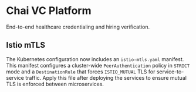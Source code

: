 # Chai VC Platform

End-to-end healthcare credentialing and hiring verification.

## Istio mTLS

The Kubernetes configuration now includes an `istio-mtls.yaml` manifest. This
manifest configures a cluster-wide `PeerAuthentication` policy in `STRICT` mode
and a `DestinationRule` that forces `ISTIO_MUTUAL` TLS for service-to-service
traffic. Apply this file after deploying the services to ensure mutual TLS is
enforced between microservices.
